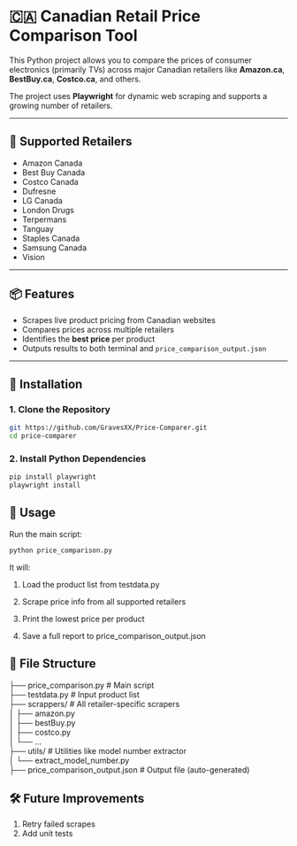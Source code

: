 # 🇨🇦 Canadian Retail Price Comparison Tool

This Python project allows you to compare the prices of consumer electronics (primarily TVs) across major Canadian retailers like **Amazon.ca**, **BestBuy.ca**, **Costco.ca**, and others.

The project uses **Playwright** for dynamic web scraping and supports a growing number of retailers.

---

## 🛒 Supported Retailers

- Amazon Canada
- Best Buy Canada
- Costco Canada
- Dufresne
- LG Canada
- London Drugs
- Terpermans
- Tanguay
- Staples Canada
- Samsung Canada
- Vision

---

## 📦 Features

- Scrapes live product pricing from Canadian websites
- Compares prices across multiple retailers
- Identifies the **best price** per product
- Outputs results to both terminal and `price_comparison_output.json`

---

## 🔧 Installation

### 1. Clone the Repository

```bash
git https://github.com/GravesXX/Price-Comparer.git
cd price-comparer
```

### 2. Install Python Dependencies
```bash
pip install playwright
playwright install
```

## 🚀 Usage
Run the main script:
```bash
python price_comparison.py
```

It will:

1. Load the product list from testdata.py

2. Scrape price info from all supported retailers

3. Print the lowest price per product

4. Save a full report to price_comparison_output.json

## 🧩 File Structure
├── price_comparison.py        # Main script  <br>
├── testdata.py                # Input product list <br>
├── scrappers/                 # All retailer-specific scrapers <br>
│   ├── amazon.py <br>
│   ├── bestBuy.py<br> 
│   ├── costco.py<br>
│   └── ... <br>
├── utils/                     # Utilities like model number extractor <br>
│   └── extract_model_number.py <br>
├── price_comparison_output.json  # Output file (auto-generated) <br>

## 🛠 Future Improvements
1. Retry failed scrapes
2. Add unit tests

